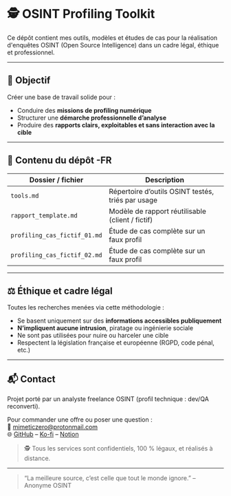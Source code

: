 # 🕵️ OSINT Profiling Toolkit

Ce dépôt contient mes outils, modèles et études de cas pour la réalisation d'enquêtes OSINT (Open Source Intelligence) dans un cadre légal, éthique et professionnel.

---

## 📌 Objectif

Créer une base de travail solide pour :
- Conduire des **missions de profiling numérique**
- Structurer une **démarche professionnelle d’analyse**
- Produire des **rapports clairs, exploitables et sans interaction avec la cible**

---

## 🧰 Contenu du dépôt -FR

| Dossier / fichier | Description |
|------------------|-------------|
| `tools.md` | Répertoire d’outils OSINT testés, triés par usage |
| `rapport_template.md` | Modèle de rapport réutilisable (client / fictif) |
| `profiling_cas_fictif_01.md` | Étude de cas complète sur un faux profil |
| `profiling_cas_fictif_02.md` | Étude de cas complète sur un faux profil |

---

## ⚖️ Éthique et cadre légal

Toutes les recherches menées via cette méthodologie :
- Se basent uniquement sur des **informations accessibles publiquement**
- **N’impliquent aucune intrusion**, piratage ou ingénierie sociale
- Ne sont pas utilisées pour nuire ou harceler une cible
- Respectent la législation française et européenne (RGPD, code pénal, etc.)


---

## 📬 Contact

Projet porté par un analyste freelance OSINT (profil technique : dev/QA reconverti).

Pour commander une offre ou poser une question :  
📮 mimeticzero@protonmail.com  
🌐 [GitHub](https://github.com/mimeticZero) – [Ko-fi](https://ko-fi.com/mimeticzero) – [Notion](https://nickel-cress-2fe.notion.site/MimeticZero-Freelance-OSINT-Analyst-226539e78ced804b870aed4cd93cea77?source=copy_link)

> 🕵️ Tous les services sont confidentiels, 100 % légaux, et réalisés à distance.
---

> “La meilleure source, c’est celle que tout le monde ignore.” – Anonyme OSINT
